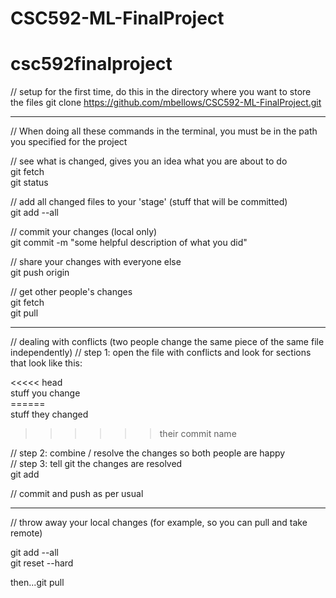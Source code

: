 # CSC592-ML-FinalProject

# csc592finalproject

// setup for the first time, do this in the directory where you want to store the files
git clone https://github.com/mbellows/CSC592-ML-FinalProject.git

-------------
// When doing all these commands in the terminal, you must be in the path you specified for the project

// see what is changed, gives you an idea what you are about to do<br/>
git fetch<br/>
git status 

// add all changed files to your 'stage' (stuff that will be committed)<br/>
git add --all 

// commit your changes (local only)<br/>
git commit -m "some helpful description of what you did"

// share your changes with everyone else<br/>
git push origin

// get other people's changes<br/>
git fetch<br/>
git pull

------------

// dealing with conflicts (two people change the same piece of the same file independently)
// step 1: open the file with conflicts and look for sections that look like this:<br/>

<<<<< head<br/>
stuff you change<br/>
======<br/>
stuff they changed<br/>
>>>>>> their commit name<br/>

// step 2: combine / resolve the changes so both people are happy<br/>
// step 3: tell git the changes are resolved<br/>
git add <file name><br/>

// commit and push as per usual

-----------

// throw away your local changes (for example, so you can pull and take remote)

git add --all<br/>
git reset --hard<br/>

then...git pull
